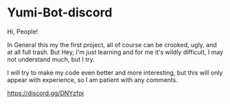 # Yumi-Bot-discord

Hi, People!

In General this my the first project, all of course can be crooked, ugly, and at all full trash. But Hey, I'm just learning and for me it's wildly difficult, I may not understand much, but I try.

I will try to make my code even better and more interesting, but this will only appear with experience, so I am patient with any comments.

https://discord.gg/DNYzfpj
